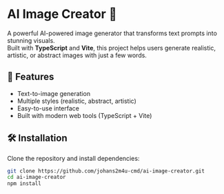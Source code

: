 # AI Image Creator 🎨

A powerful AI-powered image generator that transforms text prompts into stunning visuals.  
Built with **TypeScript** and **Vite**, this project helps users generate realistic, artistic, or abstract images with just a few words.  

## 🚀 Features
- Text-to-image generation
- Multiple styles (realistic, abstract, artistic)
- Easy-to-use interface
- Built with modern web tools (TypeScript + Vite)

## 🛠️ Installation
Clone the repository and install dependencies:
```bash
git clone https://github.com/johans2m4u-cmd/ai-image-creator.git
cd ai-image-creator
npm install
